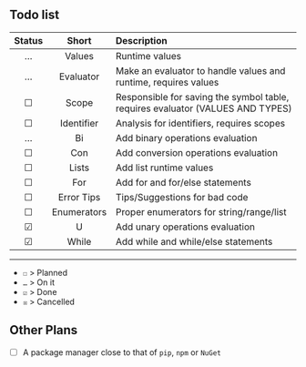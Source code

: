 ## Todo list

| Status | Short | Description |
| :----: | :---: | :---------- |
| … | Values | Runtime values |
| … | Evaluator | Make an evaluator to handle values and runtime, requires values |
| ☐ | Scope | Responsible for saving the symbol table, requires evaluator (VALUES AND TYPES) |
| ☐ | Identifier | Analysis for identifiers, requires scopes |
| … | Bi | Add binary operations evaluation |
| ☐ | Con | Add conversion operations evaluation |
| ☐ | Lists | Add list runtime values |
| ☐ | For | Add for and for/else statements |
| ☐ | Error Tips | Tips/Suggestions for bad code |
| ☐ | Enumerators | Proper enumerators for string/range/list |
| ☑ | U | Add unary operations evaluation |
| ☑ | While | Add while and while/else statements |

---

- `☐` > Planned
- `…` > On it
- `☑` > Done
- `☒` > Cancelled

## Other Plans
- [ ] A package manager close to that of `pip`, `npm` or `NuGet`
